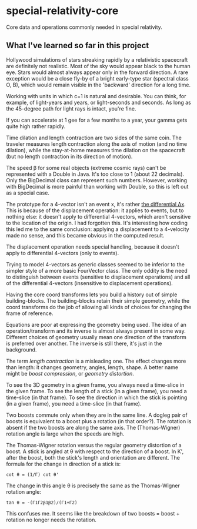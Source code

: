 # special-relativity-core
Core data and operations commonly needed in special relativity.

## What I've learned so far in this project

Hollywood simulations of stars streaking rapidly by a relativistic spacecraft are definitely not realistic. 
Most of the sky would appear black to the human eye.
Stars would almost always appear only in the forward direction. 
A rare exception would be a close fly-by of a bright early-type star (spectral class O, B), which would 
remain visible in the 'backward' direction for a long time.


Working with units in which c=1 is natural and desirable.
You can think, for example, of light-years and years, or light-seconds and seconds.
As long as the 45-degree path for light rays is intact, you're fine.


If you can accelerate at 1 gee for a few months to a year, your gamma gets quite high rather rapidly.

Time dilation and length contraction are two sides of the same coin.
The traveler measures length contraction along the axis of motion (and no time dilation), 
while the stay-at-home measures time dilation on the spacecraft (but no length contraction in 
its direction of motion).


The speed β for some real objects (extreme cosmic rays) can't be represented with a Double in Java.
It's too close to 1 (about 22 decimals). Only the BigDecimal class can represent such numbers.
However, working with BigDecimal is more painful than working with Double, so this is 
left out as a special case.


The prototype for a 4-vector isn't an event x, it's rather <a href='http://www.scholarpedia.org/article/Special_relativity:_mechanics'>the differential Δx</a>.
This is because of the displacement operation: it applies to events, but to nothing else:
it doesn't apply to differential 4-vectors, which aren't sensitive to the location of the origin.
I had forgotten this.
It's interesting how coding this led me to the same conclusion: applying a displacement 
to a 4-velocity made no sense, and this became obvious in the computed result.

The displacement operation needs special handling, because it doesn't apply to differential 4-vectors (only to events).


Trying to model 4-vectors as generic classes seemed to be inferior to the simpler style of a more basic FourVector class. 
The only oddity is the need to distinguish between events (sensitive to displacement operations) and all of the differential 4-vectors (insensitive to displacement operations).


Having the core coord transforms lets you build a history out of simple building-blocks.
The building-blocks retain their simple geometry, while the coord transforms do the job of allowing 
all kinds of choices for changing the frame of reference.


Equations are poor at expressing the geometry being used.
The idea of an operation/transform and its inverse is almost always present in some way.
Different choices of geometry usually mean one direction of the transform is preferred over another.
The inverse is still there, it's just in the background.


The term *length contraction* is a misleading one.
The effect changes more than length: it changes geometry, angles, length, shape.
A better name might be *boost compression*, or *geometry distortion*.

To see the 3D geometry in a given frame, you always need a time-slice in the given frame.
To see the length of a stick (in a given frame), you need a time-slice (in that frame).
To see the direction in which the stick is pointing (in a given frame), you need a time-slice (in that frame).


Two boosts commute only when they are in the same line.
A dogleg pair of boosts is equivalent to a boost plus a rotation (in that order?).
The rotation is absent if the two boosts are along the same axis.
The (Thomas-Wigner) rotation angle is large when the speeds are high.

The Thomas-Wigner rotation versus the regular geometry distortion of a boost.
A stick is angled at θ with respect to the direction of a boost.
In K', after the boost, both the stick's length and orientation are different.
The formula for the change in direction of a stick is:
```
cot θ = (1/Γ) cot θ' 
```
The change in this angle θ is precisely the same as the Thomas-Wigner rotation angle:
```
tan θ = -(Γ1Γ2β1β2)/(Γ1+Γ2)
```
This confuses me. It seems like the breakdown of two boosts = boost + rotation no longer needs the rotation. 
  
 

 




